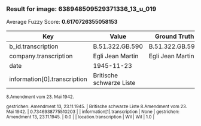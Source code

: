 ### Result for image: 638948509529371336_13_u_019
Average Fuzzy Score: **0.6170726355058153**
<small>

| Key | Value | Ground Truth | Score |
| --- | --- | --- | --- |
| b_id.transcription | B.51.322.GB.590 | B.51.322.GB.590. | 0.967741935483871 |
| company.transcription | Egli Jean Martin | Egli Jean Martin | 1.0 |
| date | 1945-11-23 |  | 0.0 |
| information[0].transcription | Britische schwarze Liste
8.Amendment vom 23. Mai 1942.

gestrichen:
Amendment 13, 23.11.1945. | Britische schwarze Liste
8.Amendment vom 23. Mai 1942. | 0.7346938775510203 |
| information[1].transcription | None | gestrichen:
Amendment 13, 23.11.1945. | 0.0 |
| location.transcription | Wil | Wil | 1.0 |

</small>
